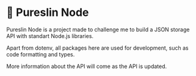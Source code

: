 # 💾 Pureslin Node

Pureslin Node is a project made to challenge me to build a JSON storage API with standart Node.js libraries.

Apart from dotenv, all packages here are used for development, such as code formatting and types.

More information about the API will come as the API is updated.

